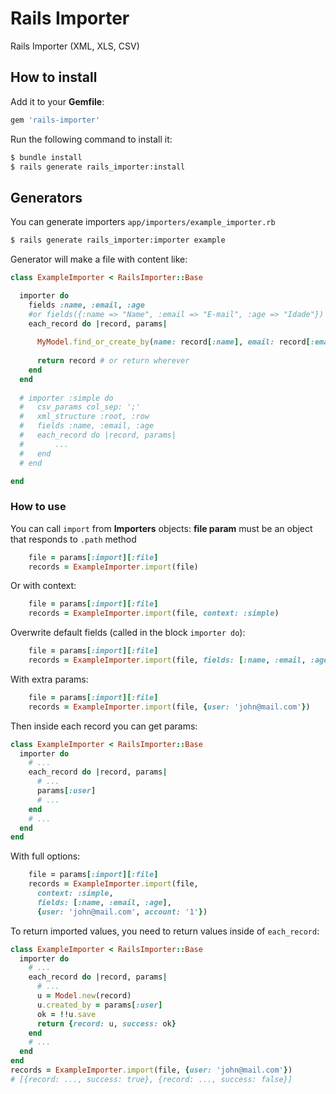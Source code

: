 # Rails Importer 

Rails Importer (XML, XLS, CSV)

## How to install

Add it to your **Gemfile**: 
```ruby
gem 'rails-importer'
```

Run the following command to install it:
```sh
$ bundle install
$ rails generate rails_importer:install
```

## Generators

You can generate importers `app/importers/example_importer.rb`

```sh
$ rails generate rails_importer:importer example
```

Generator will make a file with content like:

```ruby
class ExampleImporter < RailsImporter::Base

  importer do
    fields :name, :email, :age
    #or fields({:name => "Name", :email => "E-mail", :age => "Idade"})
    each_record do |record, params|
    
      MyModel.find_or_create_by(name: record[:name], email: record[:email], age: record[:age])
      
      return record # or return wherever
    end
  end
  
  # importer :simple do
  #   csv_params col_sep: ';'
  #   xml_structure :root, :row
  #   fields :name, :email, :age
  #   each_record do |record, params|
  #       ...
  #   end
  # end

end
```

### How to use

You can call `import` from **Importers** objects: 
**file param** must be an object that responds to `.path` method
```ruby
    file = params[:import][:file]
    records = ExampleImporter.import(file)
```

Or with context:
```ruby
    file = params[:import][:file]
    records = ExampleImporter.import(file, context: :simple)
```

Overwrite default fields (called in the block `importer do`):
```ruby
    file = params[:import][:file]
    records = ExampleImporter.import(file, fields: [:name, :email, :age])
```

With extra params:
```ruby
    file = params[:import][:file]
    records = ExampleImporter.import(file, {user: 'john@mail.com'})
```
Then inside each record you can get params:
```ruby
class ExampleImporter < RailsImporter::Base
  importer do
    # ...
    each_record do |record, params|
      # ...
      params[:user]
      # ...
    end
    # ...
  end
end
```

With full options:
```ruby
    file = params[:import][:file]
    records = ExampleImporter.import(file,
      context: :simple,
      fields: [:name, :email, :age],
      {user: 'john@mail.com', account: '1'})
```

To return imported values, you need to return values inside of `each_record`:
```ruby
class ExampleImporter < RailsImporter::Base
  importer do
    # ...
    each_record do |record, params|
      # ...
      u = Model.new(record)
      u.created_by = params[:user]
      ok = !!u.save
      return {record: u, success: ok}
    end
    # ...
  end
end
records = ExampleImporter.import(file, {user: 'john@mail.com'})
# [{record: ..., success: true}, {record: ..., success: false}]
```
